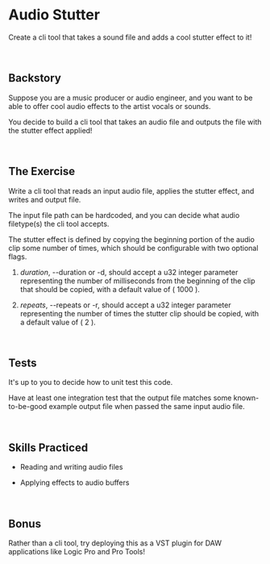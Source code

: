 # Audio Stutter
Create a cli tool that takes a sound file and adds a cool stutter effect to it!

<br/>

## Backstory
Suppose you are a music producer or audio engineer, and you want to be able to offer cool audio effects to the artist vocals or sounds.

You decide to build a cli tool that takes an audio file and outputs the file with the stutter effect applied!

<br/>

## The Exercise
Write a cli tool that reads an input audio file, applies the stutter effect, and writes and output file.

The input file path can be hardcoded, and you can decide what audio filetype(s) the cli tool accepts.

The stutter effect is defined by copying the beginning portion of the audio clip some number of times, which should be configurable with two optional flags.

1) _duration_, --duration or -d, should accept a u32 integer parameter representing the number of milliseconds from the beginning of the clip that should be copied, with a default value of ( 1000 ). 

2) _repeats_, --repeats or -r, should accept a u32 integer parameter representing the number of times the stutter clip should be copied, with a default value of ( 2 ). 

<br/>

## Tests
It's up to you to decide how to unit test this code.

Have at least one integration test that the output file matches some known-to-be-good example output file when passed the same input audio file.

<br/>

## Skills Practiced

- Reading and writing audio files

- Applying effects to audio buffers

<br/>

## Bonus
Rather than a cli tool, try deploying this as a VST plugin for DAW applications like Logic Pro and Pro Tools!